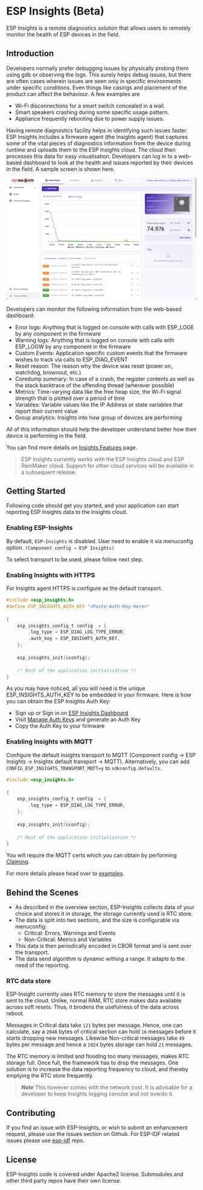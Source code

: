 # ESP Insights (Beta)

ESP Insights is a remote diagnostics solution that allows users to remotely monitor the health of ESP devices in the field.

## Introduction

Developers normally prefer debugging issues by physically probing them using gdb or observing the logs. This surely helps debug issues, but there are often cases wherein issues are seen only in specific environments under specific conditions. Even things like casings and placement of the product can affect the behaviour. A few examples are

- Wi-Fi disconnections for a smart switch concealed in a wall.
- Smart speakers crashing during some specific usage pattern.
- Appliance frequently rebooting due to power supply issues.

Having remote diagnostics facility helps in identifying such issues faster. ESP Insights includes a firmware agent (the Insights agent) that captures some of the vital pieces of diagnostics information from the device during runtime and uploads them to the ESP Insights cloud. The cloud then processes this data for easy visualisation. Developers can log in to a web-based dashboard to look at the health and issues reported by their devices in the field. A sample screen is shown here.

![Insights Overview](docs/_static/overview.png)

Developers can monitor the following information from the web-based dashboard:

- Error logs: Anything that is logged on console with calls with ESP_LOGE by any component in the firmware
- Warning logs: Anything that is logged on console with calls with ESP_LOGW by any component in the firmware
- Custom Events: Application specific custom events that the firmware wishes to track via calls to ESP_DIAG_EVENT
- Reset reason: The reason why the device was reset (power on, watchdog, brownout, etc.)
- Coredump summary: In case of a crash, the register contents as well as the stack backtrace of the offending thread (wherever possible)
- Metrics: Time-varying data like the free heap size, the Wi-Fi signal strength that is plotted over a period of time
- Variables: Variable values like the IP Address or state variables that report their current value
- Group analytics: Insights into how group of devices are performing

All of this information should help the developer understand better how their device is performing in the field.

You can find more details on [Insights Features](FEATURES.md) page.

> ESP Insights currently works with the ESP Insights cloud and ESP RainMaker cloud. Support for other cloud services will be available in a subsequent release.

## Getting Started
Following code should get you started, and your application can start reporting ESP Insights data to the Insights cloud.

### Enabling ESP-Insights
By default, `ESP-Insights` is disabled. User need to enable it via menuconfig option.
`(Component config → ESP Insights)`

To select transport to be used, please follow next step.

### Enabling Insights with HTTPS
For Insights agent HTTPS is configure as the default transport.

```c
#include <esp_insights.h>
#define ESP_INSIGHTS_AUTH_KEY "<Paste-Auth-Key-Here>"

{
    esp_insights_config_t config  = {
        .log_type = ESP_DIAG_LOG_TYPE_ERROR,
        .auth_key = ESP_INSIGHTS_AUTH_KEY,
    };

    esp_insights_init(&config);

    /* Rest of the application initialization */
}
```

As you may have noticed, all you will need is the unique ESP_INSIGHTS_AUTH_KEY to be embedded in your firmware.
Here is how you can obtain the ESP Insights Auth Key:
* Sign up or Sign in on [ESP Insights Dashboard](https://dashboard.insights.espressif.com/)
* Visit [Manage Auth Keys](https://dashboard.insights.espressif.com/home/manage-auth-keys) and generate an Auth Key
* Copy the Auth Key to your firmware


### Enabling Insights with MQTT
Configure the default insights transport to MQTT (Component config → ESP Insights → Insights default transport → MQTT).
Alternatively, you can add `CONFIG_ESP_INSIGHTS_TRANSPORT_MQTT=y` to `sdkconfig.defaults`.

```c
#include <esp_insights.h>

{
    esp_insights_config_t config  = {
        .log_type = ESP_DIAG_LOG_TYPE_ERROR,
    };

    esp_insights_init(&config);

    /* Rest of the application initialization */
}
```
You will require the MQTT certs which you can obtain by performing [Claiming](examples/minimal_diagnostics#esp-insights-over-mqtt).

For more details please head over to [examples](examples).

## Behind the Scenes

  - As described in the overview section, ESP-Insights collects data of your choice and stores it in storage, the storage currently used is RTC store.
  - The data is split into two sections, and the size is configurable via menuconfig:
    - Critical: Errors, Warnings and Events
    - Non-Critical: Metrics and Variables
  - This data is then periodically encoded in CBOR format and is sent over the transport.
  - The data send algorithm is dynamic withing a range. It adapts to the need of the reporting.

### RTC data store
ESP-Insight currently uses RTC memory to store the messages until it is sent to the cloud. Unlike, normal RAM, RTC store makes data available across soft resets. Thus, it brodens the usefulness of the data across reboot.

Messages in Critical data take `121` bytes per message. Hence, one can calculate, say a `2048` bytes of critical section can hold `16` messages before it starts dropping new messages.
Likewise Non-critical messages take `49` bytes per message and hence a `1024` bytes storage can hold `21` messages.

The RTC memory is limited and flooding too many messages, makes RTC storage full. Once full, the framework has to drop the messages.
One solution is to increase the data reporting frequency to cloud, and thereby emptying the RTC store frequently.
> **_Note_**
This however comes with the network cost. It is advisable for a developer to keep Insights logging concise and not overdo it.

## Contributing

If you find an issue with ESP-Insights, or wish to submit an enhancement request, please use the Issues section on Github.
For ESP-IDF related issues please use [esp-idf](https://github.com/espressif/esp-idf) repo.

## License

ESP-Insights code is covered under Apache2 license. Submodules and other third party repos have their own license.
